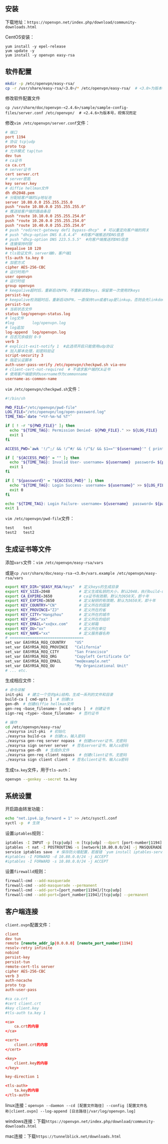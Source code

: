 <!--
{
    "title": "openvpn相关",
    "create": "2018-09-02 11:11:34",
    "modify": "2018-12-02 16:07:34",
    "tag": [
        "openvpn",
        "vpn"
    ],
    "info": [
        "windows下代理全部流量未做//todo"
    ]
}
-->

## 安装

下载地址：`https://openvpn.net/index.php/download/community-downloads.html`

CentOS安装：

```yum
yum install -y epel-release
yum update -y
yum install -y openvpn easy-rsa
```

## 软件配置

```bash
mkdir -p /etc/openvpn/easy-rsa/
cp -r /usr/share/easy-rsa/<3.0>/* /etc/openvpn/easy-rsa/  # <3.0>为版本号，视情况而定
```

修改软件配置文件

`cp /usr/share/doc/openvpn-<2.4.6>/sample/sample-config-files/server.conf /etc/openvpn/  # <2.4.6>为版本号，视情况而定`

修改`vim /etc/openvpn/server.conf`文件：

```conf
# 端口
port 1194
# 协议 tcp|udp
proto tcp
# 允许模式 tap|tun
dev tun
# ca证书
ca ca.crt
# server证书
cert server.crt
# server密匙
key server.key
# diffie hellman文件
dh dh2048.pem
# 分配给客户端的ip地址池
server 10.80.0.0 255.255.255.0
push "route 10.80.0.0 255.255.255.0"
# 推送给客户端的路由条目
push "route 10.10.0.0 255.255.254.0"
push "route 10.20.0.0 255.255.254.0"
push "route 10.40.0.0 255.255.254.0"
# push "redirect-gateway def1 bypass-dhcp"  # 可以重定向客户端的网关
# push "dhcp-option DNS 8.8.4.4"  #向客户端推送的DNS信息
# push "dhcp-option DNS 223.5.5.5"  #向客户端推送的DNS信息
# 连接保持时限
keepalive 10 120
# tls验证文件，server端0，客户端1
tls-auth ta.key 0
# 加密方式
cipher AES-256-CBC
# 运行时用户
user openvpn
# 运行时组
group openvpn
# keepalive超时后，重新启动VPN，不重新读取keys，保留第一次使用的keys
persist-key
# keepalive检测超时后，重新启动VPN，一直保持tun或者tap是linkup。否则会先linkdown然后linkup
persist-tun
# 当前状态文件
status log/openvpn-status.log
# log文件
#log        log/openvpn.log
# log追加
log-append  log/openvpn.log
# 日志冗余级别 0-9
verb 3
# explicit-exit-notify 1  #此选项开启只能使用udp协议
# 加入脚本处理，如密码验证
script-security 3
# 指定认证脚本
auth-user-pass-verify /etc/openvpn/checkpwd.sh via-env
# client-cert-not-required  # 不请求客户端的CA证书
# 使用客户端提供的username作为commonname
username-as-common-name
```

`vim /etc/openvpn/checkpwd.sh`文件：

```bash
#!/bin/sh

PWD_FILE="/etc/openvpn/pwd-file"
LOG_FILE="/etc/openvpn/log/open-password.log"
TIME_TAG=`date "+%Y-%m-%d %T"`

if [ ! -r "${PWD_FILE}" ]; then
  echo "${TIME_TAG}: Permission Denied- ${PWD_FILE}." >> ${LOG_FILE}
  exit 1
fi

ACCESS_PWD=`awk '!/^;/ && !/^#/ && !/^$/ && $1=="'${username}'" { print $2; exit; }' ${PWD_FILE}`

if [ "${ACCESS_PWD}" = "" ]; then
  echo "${TIME_TAG}: Invalid User- username= ${username}  password= ${password}" >> ${LOG_FILE}
  exit 1
fi

if [ "${password}" = "${ACCESS_PWD}" ]; then
  echo "${TIME_TAG}: Login Success- username= ${username}" >> ${LOG_FILE}
  exit 0
fi

echo "${TIME_TAG}: Login Failure- username= ${username}  password= ${password}" >> ${LOG_FILE}
exit 1
```

`vim /etc/openvpn/pwd-file`文件：

```txt
test    test
test2   test2
```

## 生成证书等文件

添加`vars`文件：`vim /etc/openvpn/easy-rsa/vars`

或是`cp /usr/share/doc/easy-rsa-<3.0>/vars.example /etc/openvpn/easy-rsa/vars`

```bash
export KEY_DIR="$EASY_RSA/keys"  # 定义keys的生成目录
export KEY_SIZE=2048             # 定义生成私钥的大小，默认2048，执行build-dh命令生成dh2048文件的依据
export CA_EXPIRE=3650            # ca证书有效期，默认为3650天，即十年
export KEY_EXPIRE=3650           # 定义秘钥的有效期，默认为3650天，即十年
export KEY_COUNTRY="CN"          # 定义所在的国家
export KEY_PROVINCE="ZJ"         # 定义所在的省
export KEY_CITY="Hangzhou"       # 定义所在的城市
export KEY_ORG="xx"              # 定义所在的组织
export KEY_EMAIL="xx@xx.com"     # 定义邮箱
export KEY_OU="xx"               # 定义所在单位
export KEY_NAME="xx"             # 定义服务器名称
# =================================
set_var EASYRSA_REQ_COUNTRY    "US"
set_var EASYRSA_REQ_PROVINCE   "California"
set_var EASYRSA_REQ_CITY       "San Francisco"
set_var EASYRSA_REQ_ORG        "Copyleft Certificate Co"
set_var EASYRSA_REQ_EMAIL      "me@example.net"
set_var EASYRSA_REQ_OU         "My Organizational Unit"
# ... etc.
```

生成相应文件：

```bash
# 命令详解
init-pki  # 建立一个空的pki结构，生成一系列的文件和目录
build-ca [ cmd-opts ]  # 创建ca
gen-dh  # 创建diffie hellman文件
gen-req <base_filename> [ cmd-opts ]  # 创建证书
sign-req <type> <base_filename>  # 签约证书
```

```bash
# 操作
cd /etc/openvpn/easy-rsa/
./easyrsa init-pki  # 初始化
./easyrsa build-ca  # 创建ca，输入密码
./easyrsa gen-req server nopass  # 创建server证书，无密码
./easyrsa sign server server  # 签名server证书，输入ca密码
./easyrsa gen-dh  # 生成dh文件
./easyrsa gen-req client nopass  # 创建client证书，无密码
./easyrsa sign client client  # 签名client证书，输入ca密码
```

生成`ta.key`文件，用于`tls-auth`：

```bash
openvpn --genkey --secret ta.key
```

## 系统设置

开启路由转发功能：

```bash
echo "net.ipv4.ip_forward = 1" >> /etc/sysctl.conf
syctl -p  # 生效
```

设置`iptables`规则：

```bash
iptables -I INPUT -p [tcp|udp] -m [tcp|udp] --dport [port-number|1194] -j ACCEPT
iptables -t nat -I POSTROUTING -s [network|10.80.0.0/24] -j MASQUERADE
service iptables save  # 保存防火墙配置，若报错 `yum install iptables-services` 或 `iptables-save > /etc/sysconfig/iptables`
#iptables -I FORWARD -d 10.80.0.0/24 -j ACCEPT
#iptables -I FORWARD -s 10.80.0.0/24 -j ACCEPT
```

设置`firewalld`规则：

```bash
firewall-cmd --add-masquerade
firewall-cmd --add-masquerade --permanent
firewall-cmd --add-port=[port_number|1194]/[tcp|udp]
firewall-cmd --add-port=[port_number|1194]/[tcp|udp] --permanent
```

## 客户端连接

`client.ovpn`配置文件：

```conf
client
dev tun
remote [remote_addr_ip|0.0.0.0] [remote_port_number|1194]
resolv-retry infinite
nobind
persist-key
persist-tun
remote-cert-tls server
cipher AES-256-CBC
verb 3
auth-nocache
proto tcp
auth-user-pass

#ca ca.crt
#cert client.crt
#key client.key
#tls-auth ta.key 1

<ca>
    ca.crt的内容
</ca>

<cert>
    client.crt的内容
</cert>

<key>
    client.key的内容
</key>

key-direction 1

<tls-auth>
    ta.key的内容
</tls-auth>
```

linux连接：`openvpn --daemon --cd [配置文件路径] --config [配置文件名称|client.ovpn] --log-append [日志路径|/var/log/openvpn.log]`

windows连接：下载`https://openvpn.net/index.php/download/community-downloads.html`

mac连接：下载`https://tunnelblick.net/downloads.html`